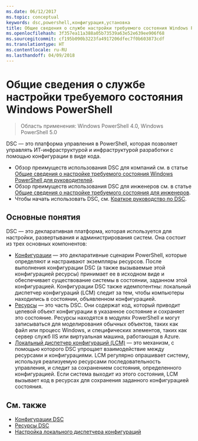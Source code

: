 ```yaml
---
ms.date: 06/12/2017
ms.topic: conceptual
keywords: dsc,powershell,конфигурация,установка
title: Общие сведения о службе настройки требуемого состояния Windows PowerShell
ms.openlocfilehash: 3f357ea11a388a05b73539a63e52e639ee906f68
ms.sourcegitcommit: cf195b090b3223fa4917206dfec7f0b603873cdf
ms.translationtype: HT
ms.contentlocale: ru-RU
ms.lasthandoff: 04/09/2018
---
```

# <a name="windows-powershell-desired-state-configuration-overview"></a>Общие сведения о службе настройки требуемого состояния Windows PowerShell

> Область применения: Windows PowerShell 4.0, Windows PowerShell 5.0

DSC — это платформа управления в PowerShell, которая позволяет управлять ИТ-инфраструктурой и инфраструктурой разработки с помощью конфигурации в виде кода.

- Обзор преимуществ использования DSC для компаний см. в статье [Общие сведения о настройке требуемого состояния Windows PowerShell для руководителей](decisionMaker.md).
- Обзор преимуществ использования DSC для инженеров см. в статье [Общие сведения о настройке требуемого состояния для инженеров](DscForEngineers.md).
- Чтобы начать использовать DSC, см. [Краткое руководство по DSC](quickStart.md).

## <a name="key-concepts"></a>Основные понятия

DSC — это декларативная платформа, которая используется для настройки, развертывания и администрирования систем. Она состоит из трех основных компонентов:

- [Конфигурации](configurations.md) — это декларативные сценарии PowerShell, которые определяют и настраивают экземпляры ресурсов.
    После выполнения конфигурации DSC (а также вызываемые этой конфигурацией ресурсы) принимает ее в исходном виде и обеспечивает существование системы в состоянии, заданном этой конфигурацией.
    Конфигурации DSC также идемпотентны: локальный диспетчер конфигураций (LCM) следит за тем, чтобы компьютеры находились в состоянии, объявленном конфигурацией.
- [Ресурсы](resources.md) — это часть DSC. Они содержат код, который приводит целевой объект конфигурации в указанное состояние и сохраняет это состояние.
    Ресурсы находятся в модулях PowerShell и могут записываться для моделирования обычных объектов, таких как файл или процесс Windows, и специфических элементов, таких как сервер служб IIS или виртуальная машина, работающая в Azure.
- [Локальный диспетчер конфигураций (LCM)](metaConfig.md) — это механизм, с помощью которого DSC упрощает взаимодействие между ресурсами и конфигурациями.
    LCM регулярно опрашивает систему, используя реализуемую ресурсами последовательность управления, и следит за сохранением состояния, определенного конфигурацией.
    Если система выходит из этого состояния, LCM вызывает код в ресурсах для сохранения заданного конфигурацией состояния.

## <a name="see-also"></a>См. также

- [Конфигурации DSC](configurations.md)
- [Ресурсы DSC](resources.md)
- [Настройка локального диспетчера конфигураций](metaConfig.md)